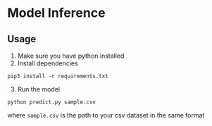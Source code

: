 # Model Inference
## Usage
1. Make sure you have python installed
2. Install dependencies
```
pip3 install -r requirements.txt
```
3. Run the model
```
python predict.py sample.csv
```
where `sample.csv` is the path to your csv dataset in the same format
